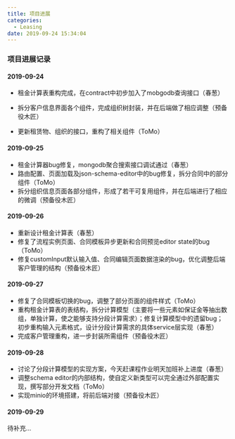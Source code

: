 ```yaml
---
title: 项目进展
categories:
  - Leasing
date: 2019-09-24 15:34:04
---
```


### 项目进展记录

#### 2019-09-24
- 租金计算表重构完成，在contract中初步加入了mobgodb查询接口（春葱）

- 拆分客户信息界面各个组件，完成组织树封装，并在后端做了相应调整（预备役木匠）
- 更新租赁物、组织的接口，重构了相关组件（ToMo）

#### 2019-09-25
- 租金计算器bug修复，mongodb聚合搜索接口调试通过（春葱）
- 路由配置、页面加载及json-schema-editor中的bug修复，拆分合同中的部分组件（ToMo）
- 拆分组织信息页面各部分组件，形成了若干可复用组件，并在后端进行了相应的微调（预备役木匠）

#### 2019-09-26

- 重新设计租金计算表（春葱）
- 修复了流程实例页面、合同模板异步更新和合同预览editor state的bug（ToMo）
- 修复customInput默认输入值、合同编辑页面数据渲染的bug，优化调整后端客户管理的结构（预备役木匠）

#### 2019-09-27

- 修复了合同模板切换的bug，调整了部分页面的组件样式（ToMo）
- 重构租金计算表的表结构，拆分计算模型（主要将一些元素如保证金等抽出数组，单独计算，使之能够支持分段计算需求）；修复计算模型中的遗留bug；初步重构输入元素格式，设计分段计算需求的具体service层实现（春葱）
- 完成客户管理重构，进一步封装所需组件（预备役木匠）

#### 2019-09-28

- 讨论了分段计算模型的实现方案，今天赶课程作业明天加班补上进度（春葱）
- 调整schema editor的内部结构，使自定义新类型可以完全通过外部配置实现，撰写部分开发文档（ToMo）
- 实现minio的环境搭建，将前后端对接（预备役木匠）

#### 2019-09-29

待补充...